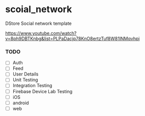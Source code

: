 # scoial_network

 DStore Social network template

https://www.youtube.com/watch?v=8ph9DBTKnbg&list=PLPaDacjp78KnO8ertzTuf8W81lNMqvhpi


### TODO 
- [ ] Auth
- [ ] Feed
- [ ] User Details
- [ ] Unit Testing 
- [ ] Integration Testing
- [ ] Firebase Device Lab Testing
- [ ] iOS 
- [ ] android
- [ ] web
